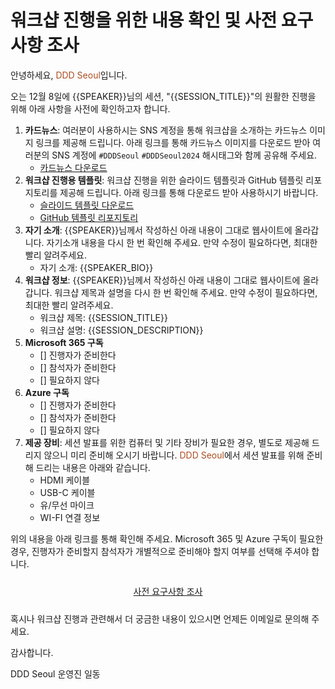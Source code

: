 # 워크샵 진행을 위한 내용 확인 및 사전 요구사항 조사

안녕하세요, <span style="color:#AC4E21">DDD Seoul</span>입니다.

오는 12월 8일에 {{SPEAKER}}님의 세션, "{{SESSION_TITLE}}"의 원활한 진행을 위해 아래 사항을 사전에 확인하고자 합니다.

1. **카드뉴스**: 여러분이 사용하시는 SNS 계정을 통해 워크샵을 소개하는 카드뉴스 이미지 링크를 제공해 드립니다. 아래 링크를 통해 카드뉴스 이미지를 다운로드 받아 여러분의 SNS 계정에 `#DDDSeoul` `#DDDSeoul2024` 해시태그와 함께 공유해 주세요.
    - [카드뉴스 다운로드]({{CARD_NEWS_URL}})
1. **워크샵 진행용 템플릿**: 워크샵 진행을 위한 슬라이드 템플릿과 GitHub 템플릿 리포지토리를 제공해 드립니다. 아래 링크를 통해 다운로드 받아 사용하시기 바랍니다.
    - [슬라이드 템플릿 다운로드]({{SLIDE_TEMPLATE_URL}})
    - [GitHub 템플릿 리포지토리]({{GITHUB_TEMPLATE_URL}})
1. **자기 소개**: {{SPEAKER}}님께서 작성하신 아래 내용이 그대로 웹사이트에 올라갑니다. 자기소개 내용을 다시 한 번 확인해 주세요. 만약 수정이 필요하다면, 최대한 빨리 알려주세요.
   - 자기 소개: {{SPEAKER_BIO}}
1. **워크샵 정보**: {{SPEAKER}}님께서 작성하신 아래 내용이 그대로 웹사이트에 올라갑니다. 워크샵 제목과 설명을 다시 한 번 확인해 주세요. 만약 수정이 필요하다면, 최대한 빨리 알려주세요.
   - 워크샵 제목: {{SESSION_TITLE}}
   - 워크샵 설명: {{SESSION_DESCRIPTION}}
1. **Microsoft 365 구독**
   - [] 진행자가 준비한다
   - [] 참석자가 준비한다
   - [] 필요하지 않다
1. **Azure 구독**
   - [] 진행자가 준비한다
   - [] 참석자가 준비한다
   - [] 필요하지 않다
1. **제공 장비**: 세션 발표를 위한 컴퓨터 및 기타 장비가 필요한 경우, 별도로 제공해 드리지 않으니 미리 준비해 오시기 바랍니다. <span style="color:#AC4E21">DDD Seoul</span>에서 세션 발표를 위해 준비해 드리는 내용은 아래와 같습니다.
   - HDMI 케이블
   - USB-C 케이블
   - 유/무선 마이크
   - WI-FI 연결 정보

위의 내용을 아래 링크를 통해 확인해 주세요. Microsoft 365 및 Azure 구독이 필요한 경우, 진행자가 준비할지 참석자가 개별적으로 준비해야 할지 여부를 선택해 주셔야 합니다.

<div style="text-align: center; padding: 10px 0px;">
    <a class="btn btn-link" href="{{WORKSHOP_SURVEY_URL}}" title="Workshop survey link" target="_blank">사전 요구사항 조사</a>
</div>

혹시나 워크샵 진행과 관련해서 더 궁금한 내용이 있으시면 언제든 이메일로 문의해 주세요.

감사합니다.

DDD Seoul 운영진 일동
